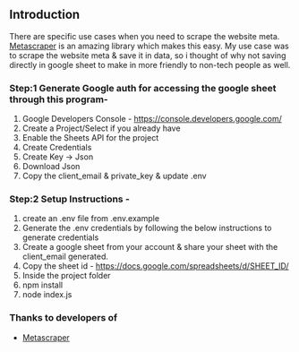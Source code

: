 ## Introduction

There are specific use cases when you need to scrape the website meta. [Metascraper](https://github.com/microlinkhq/metascraper) is an amazing library which makes this easy. My use case was to scrape the website meta & save it in data, so i thought of why not saving directly in google sheet to make in more friendly to non-tech people as well. 


### Step:1 Generate Google auth for accessing the google sheet through this program-

1. Google Developers Console - https://console.developers.google.com/
2. Create a Project/Select if you already have
3. Enable the Sheets API for the project
4. Create Credentials
5. Create Key -> Json
6. Download Json
6. Copy the client_email & private_key & update .env

### Step:2 Setup Instructions -
1. create an .env file from .env.example
2. Generate the .env credentials by following the below instructions to generate credentials
3. Create a google sheet from your account & share your sheet with the client_email generated.
4. Copy the sheet id - https://docs.google.com/spreadsheets/d/SHEET_ID/
5. Inside the project folder
6. npm install
7. node index.js


### Thanks to developers of 

* [Metascraper](https://github.com/microlinkhq/metascraper)





